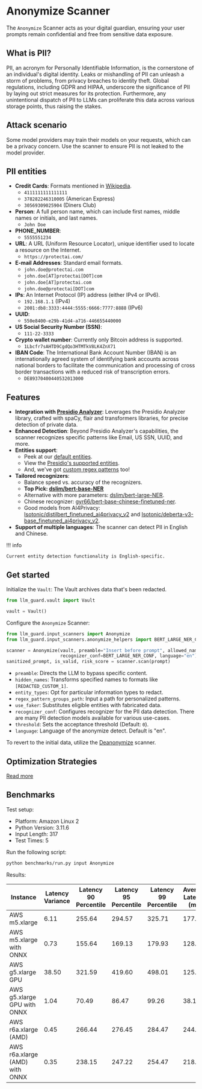 # Anonymize Scanner

The `Anonymize` Scanner acts as your digital guardian, ensuring your user prompts remain confidential and free from
sensitive data exposure.

## What is PII?

PII, an acronym for Personally Identifiable Information, is the cornerstone of an individual's digital identity. Leaks
or mishandling of PII can unleash a storm of problems, from privacy breaches to identity theft. Global regulations,
including GDPR and HIPAA, underscore the significance of PII by laying out strict measures for its protection.
Furthermore, any unintentional dispatch of PII to LLMs can proliferate this data across various storage points, thus
raising the stakes.

## Attack scenario

Some model providers may train their models on your requests, which can be a privacy concern. Use the scanner to ensure PII is not leaked to the model provider.

## PII entities

- **Credit Cards**: Formats mentioned in [Wikipedia](https://en.wikipedia.org/wiki/Payment_card_number).
    - `4111111111111111`
    - `378282246310005` (American Express)
    - `30569309025904` (Diners Club)
- **Person**: A full person name, which can include first names, middle names or initials, and last names.
    - `John Doe`
- **PHONE_NUMBER**:
    - `5555551234`
- **URL**: A URL (Uniform Resource Locator), unique identifier used to locate a resource on the Internet.
    - `https://protectai.com/`
- **E-mail Addresses**: Standard email formats.
    - `john.doe@protectai.com`
    - `john.doe[AT]protectai[DOT]com`
    - `john.doe[AT]protectai.com`
    - `john.doe@protectai[DOT]com`
- **IPs**: An Internet Protocol (IP) address (either IPv4 or IPv6).
    - `192.168.1.1` (IPv4)
    - `2001:db8:3333:4444:5555:6666:7777:8888` (IPv6)
- **UUID**:
    - `550e8400-e29b-41d4-a716-446655440000`
- **US Social Security Number (SSN)**:
    - `111-22-3333`
- **Crypto wallet number**: Currently only Bitcoin address is supported.
    - `1Lbcfr7sAHTD9CgdQo3HTMTkV8LK4ZnX71`
- **IBAN Code**: The International Bank Account Number (IBAN) is an internationally agreed system of identifying bank
  accounts across national borders to facilitate the communication and processing of cross border transactions with a
  reduced risk of transcription errors.
    - `DE89370400440532013000`

## Features

- **Integration with [Presidio Analyzer](https://github.com/microsoft/presidio/)**: Leverages the Presidio Analyzer
  library, crafted with spaCy, flair and transformers libraries, for precise detection of private data.
- **Enhanced Detection**: Beyond Presidio Analyzer's capabilities, the scanner recognizes specific patterns like Email,
  US SSN, UUID, and more.
- **Entities support**:
    - Peek at
    our [default entities](https://github.com/protectai/llm-guard/blob/main/llm_guard/input_scanners/anonymize.py#L26-L40).
    - View
    the [Presidio's supported entities](https://microsoft.github.io/presidio/supported_entities/#list-of-supported-entities).
    - And, we've
    got [custom regex patterns](https://github.com/protectai/llm-guard/blob/main/llm_guard/resources/sensisitive_patterns.json)
    too!
- **Tailored recognizers**:
    - Balance speed vs. accuracy of the recognizers.
    - **Top Pick: [dslim/bert-base-NER](https://huggingface.co/dslim/bert-base-NER)**
    - Alternative with more parameters: [dslim/bert-large-NER](https://huggingface.co/dslim/bert-large-NER).
    - Chinese recognizer: [gyr66/bert-base-chinese-finetuned-ner](https://huggingface.co/gyr66/bert-base-chinese-finetuned-ner).
    - Good models from AI4Privacy: [Isotonic/distilbert_finetuned_ai4privacy_v2](https://huggingface.co/Isotonic/distilbert_finetuned_ai4privacy_v2) and [Isotonic/deberta-v3-base_finetuned_ai4privacy_v2](https://huggingface.co/Isotonic/deberta-v3-base_finetuned_ai4privacy_v2).
- **Support of multiple languages**: The scanner can detect PII in English and Chinese.

!!! info

    Current entity detection functionality is English-specific.

## Get started

Initialize the `Vault`: The Vault archives data that's been redacted.

```python
from llm_guard.vault import Vault

vault = Vault()
```

Configure the `Anonymize` Scanner:

```python
from llm_guard.input_scanners import Anonymize
from llm_guard.input_scanners.anonymize_helpers import BERT_LARGE_NER_CONF

scanner = Anonymize(vault, preamble="Insert before prompt", allowed_names=["John Doe"], hidden_names=["Test LLC"],
                    recognizer_conf=BERT_LARGE_NER_CONF, language="en")
sanitized_prompt, is_valid, risk_score = scanner.scan(prompt)
```

- `preamble`: Directs the LLM to bypass specific content.
- `hidden_names`: Transforms specified names to formats like `[REDACTED_CUSTOM_1]`.
- `entity_types`: Opt for particular information types to redact.
- `regex_pattern_groups_path`: Input a path for personalized patterns.
- `use_faker`: Substitutes eligible entities with fabricated data.
- `recognizer_conf`: Configures recognizer for the PII data detection. There are many PII detection models available for various use-cases.
- `threshold`: Sets the acceptance threshold (Default: `0`).
- `language`: Language of the anonymize detect. Default is "en".

To revert to the initial data, utilize the [Deanonymize](../output_scanners/deanonymize.md)
scanner.

## Optimization Strategies

[Read more](../tutorials/optimization.md)

## Benchmarks

Test setup:

- Platform: Amazon Linux 2
- Python Version: 3.11.6
- Input Length: 317
- Test Times: 5

Run the following script:

```sh
python benchmarks/run.py input Anonymize
```

Results:

| Instance                       | Latency Variance | Latency 90 Percentile | Latency 95 Percentile | Latency 99 Percentile | Average Latency (ms) | QPS     |
|--------------------------------|------------------|-----------------------|-----------------------|-----------------------|----------------------|---------|
| AWS m5.xlarge                  | 6.11             | 255.64                | 294.57                | 325.71                | 177.13               | 1789.64 |
| AWS m5.xlarge with ONNX        | 0.73             | 155.64                | 169.13                | 179.93                | 128.64               | 2464.29 |
| AWS g5.xlarge GPU              | 38.50            | 321.59                | 419.60                | 498.01                | 125.18               | 2532.35 |
| AWS g5.xlarge GPU with ONNX    | 1.04             | 70.49                 | 86.47                 | 99.26                 | 38.11                | 8317.53 |
| AWS r6a.xlarge (AMD)           | 0.45             | 266.44                | 276.45                | 284.47                | 244.17               | 1298.29 |
| AWS r6a.xlarge (AMD) with ONNX | 0.35             | 238.15                | 247.22                | 254.47                | 218.91               | 1448.06 |
